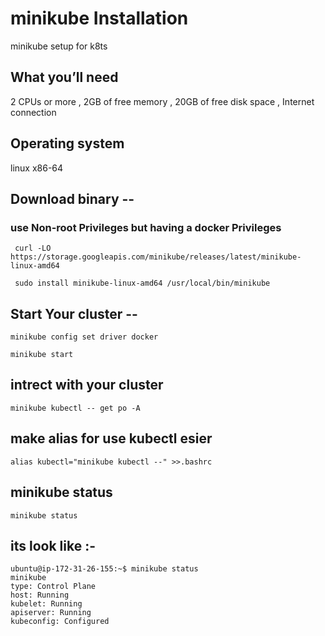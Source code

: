 # minikube Installation
minikube setup for k8ts
## What you’ll need
 2 CPUs or more ,
 2GB of free memory ,
 20GB of free disk space ,
 Internet connection

## Operating system 
linux
x86-64

## Download binary --
### use Non-root Privileges but having a docker Privileges
```
 curl -LO https://storage.googleapis.com/minikube/releases/latest/minikube-linux-amd64
```
```
 sudo install minikube-linux-amd64 /usr/local/bin/minikube
```
## Start Your cluster --
```
minikube config set driver docker
```
```
minikube start
```
## intrect with your cluster 
```
minikube kubectl -- get po -A
```
## make alias for use kubectl esier
```
alias kubectl="minikube kubectl --" >>.bashrc

```
## minikube status
```
minikube status
```
## its look like :-
```
ubuntu@ip-172-31-26-155:~$ minikube status
minikube
type: Control Plane
host: Running
kubelet: Running
apiserver: Running
kubeconfig: Configured
```

